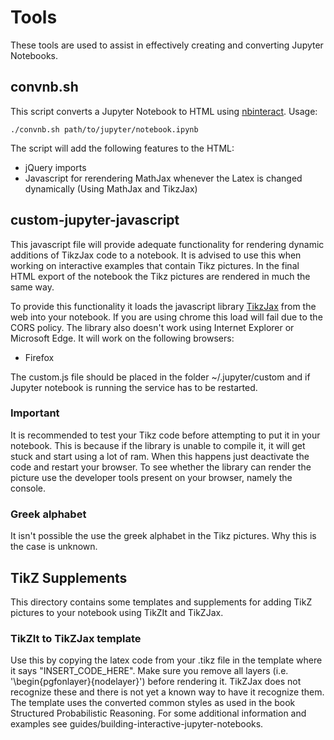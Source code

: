 # Tools

These tools are used to assist in effectively creating and converting Jupyter Notebooks.

## convnb.sh
This script converts a Jupyter Notebook to HTML using [nbinteract](https://www.nbinteract.com/). Usage:
```shell
./convnb.sh path/to/jupyter/notebook.ipynb
```
The script will add the following features to the HTML:
* jQuery imports
* Javascript for rerendering MathJax whenever the Latex is changed dynamically (Using MathJax and TikzJax)

## custom-jupyter-javascript
This javascript file will provide adequate functionality for rendering dynamic additions of TikzJax code to a notebook. It is advised to use this when working on interactive examples that contain Tikz pictures. In the final HTML export of the notebook the Tikz pictures are rendered in much the same way.

To provide this functionality it loads the javascript library [TikzJax](http://tikzjax.com) from the web into your notebook. If you are using chrome this load will fail due to the CORS policy. The library also doesn't work using Internet Explorer or Microsoft Edge. It will work on the following browsers:
* Firefox

The custom.js file should be placed in the folder ~/.jupyter/custom and if Jupyter notebook is running the service has to be restarted.

### Important
It is recommended to test your Tikz code before attempting to put it in your notebook. This is because if the library is unable to compile it, it will get stuck and start using a lot of ram. When this happens just deactivate the code and restart your browser. To see whether the library can render the picture use the developer tools present on your browser, namely the console.

### Greek alphabet
It isn't possible the use the greek alphabet in the Tikz pictures. Why this is the case is unknown.

## TikZ Supplements
This directory contains some templates and supplements for adding TikZ pictures to your notebook using TikZIt and TikZJax.

### TikZIt to TikZJax template
Use this by copying the latex code from your .tikz file in the template where it says "INSERT_CODE_HERE". Make sure you remove all layers (i.e. '\begin{pgfonlayer}{nodelayer}') before rendering it. TikZJax does not recognize these and there is not yet a known way to have it recognize them. The template uses the converted common styles as used in the book Structured Probabilistic Reasoning. For some additional information and examples see guides/building-interactive-jupyter-notebooks.